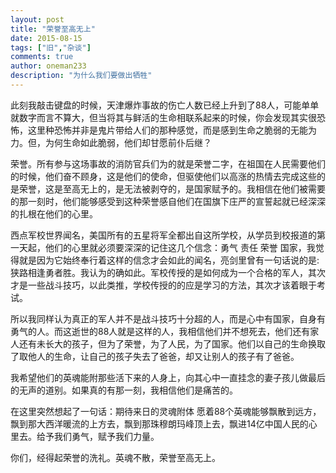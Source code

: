 ```yaml
---
layout: post
title: "荣誉至高无上"
date: 2015-08-15
tags: ["旧","杂谈"]
comments: true
author: oneman233
description: "为什么我们要做出牺牲"
---
```


此刻我敲击键盘的时候，天津爆炸事故的伤亡人数已经上升到了88人，可能单单就数字而言不算大，但当将其与鲜活的生命相联系起来的时候，你会发现其实很恐怖，这里种恐怖并非是鬼片带给人们的那种感觉，而是感到生命之脆弱的无能为力。但，为何生命如此脆弱，他们却甘愿前仆后继？

荣誉。所有参与这场事故的消防官兵们为的就是荣誉二字，在祖国在人民需要他们的时候，他们奋不顾身，这是他们的使命，但驱使他们以高涨的热情去完成这些的是荣誉，这是至高无上的，是无法被剥夺的，是国家赋予的。我相信在他们被需要的那一刻时，他们能够感受到这种荣誉感自他们在国旗下庄严的宣誓起就已经深深的扎根在他们的心里。

西点军校世界闻名，美国所有的五星将军全都出自这所学校，从学员到校报道的第一天起，他们的心里就必须要深深的记住这几个信念：勇气 责任 荣誉 国家，我觉得就是因为它始终奉行着这样的信念才会如此的闻名，亮剑里曾有一句话说的是:狭路相逢勇者胜。我认为的确如此。军校传授的是如何成为一个合格的军人，其次才是一些战斗技巧，以此类推，学校传授的的应是学习的方法，其次才该着眼于考试。

所以我同样认为真正的军人并不是战斗技巧十分超的人，而是心中有国家，自身有勇气的人。而这逝世的88人就是这样的人，我相信他们并不想死去，他们还有家人还有未长大的孩子，但为了荣誉，为了人民，为了国家。他们以自己的生命换取了取他人的生命，让自己的孩子失去了爸爸，却又让别人的孩子有了爸爸。

我希望他们的英魂能附那些活下来的人身上，向其心中一直挂念的妻子孩儿做最后的无声的道别。如果真的有那一刻，我相信他们是痛苦的。

在这里突然想起了一句话：期待来日的灵魂附体 愿着88个英魂能够飘散到远方，飘到那大西洋暖流的上方去，飘到那珠穆朗玛峰顶上去，飘进14亿中国人民的心里去。给予我们勇气，赋予我们力量。

你们，经得起荣誉的洗礼。英魂不散，荣誉至高无上。